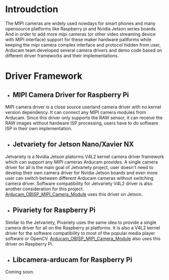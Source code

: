# Introudction
The MIPI cameras are widely used nowdays for smart phones and many opensource platforms like Raspberry pi and Nvidia Jetson series boards.
And in order to add more mipi cameras (or other video streaming device with MIPI interface) support for these maker hardware paltforms while keeping the mipi camera complex interface and protocol hidden from user, 
Arducam team developed several camera drivers and demo code based on different driver frameworks and their implementations.

# Driver Framework
* ## MIPI Camera Driver for Raspberry Pi
MIPI camera driver is a close source userland camera driver with no kernel version dependency. It can connect any MIPI camera modules from Arducam. Since this driver only supports the RAW sensor, it can receive the RAW images without hardware ISP processing, users have to do software ISP in their own implementation.

* ## Jetvariety for Jetson Nano/Xavier NX
Jetvariety is a Nvidia Jetson platorms V4L2 kernel camera driver framework which can support any MIPI cameras Arducam provides.
A single camera driver for all is the main goal of Jetvariety project, user doesn't need to develop their own camera driver for Nvidia Jetson boards and 
even more user can switch between different Arducam cameras without switching camera driver. Software compatibility for Jetvariety V4L2 driver is also another consideration for this project. [Arducam_OBISP_MIPI_Camera_Module](https://github.com/ArduCAM/Arducam_OBISP_MIPI_Camera_Module) uses this driver on Jetson.

* ## Pivariety for Raspberry Pi
Similar to the Jetvariety, Pivariety uses the same idea to provide a single camera driver for all on the Raspberry pi platforms. It is also a V4L2 kernel driver for the software compatibility to most of the popular media player software or OpenCV. [Arducam_OBISP_MIPI_Camera_Module](https://github.com/ArduCAM/Arducam_OBISP_MIPI_Camera_Module) also uses this driver on Raspberry Pi. 

* ## Libcamera-arducam for Raspberry Pi
Coming soon.
